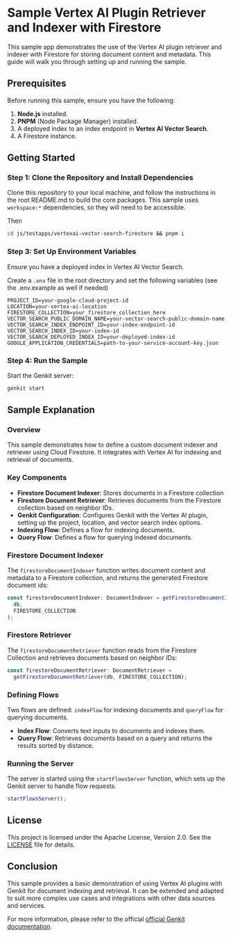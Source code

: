 # Sample Vertex AI Plugin Retriever and Indexer with Firestore

This sample app demonstrates the use of the Vertex AI plugin retriever and indexer with Firestore for storing document content and metadata. This guide will walk you through setting up and running the sample.

## Prerequisites

Before running this sample, ensure you have the following:

1. **Node.js** installed.
2. **PNPM** (Node Package Manager) installed.
3. A deployed index to an index endpoint in **Vertex AI Vector Search**.
4. A Firestore instance.

## Getting Started

### Step 1: Clone the Repository and Install Dependencies

Clone this repository to your local machine, and follow the instructions in the root README.md to build
the core packages. This sample uses `workspace:*` dependencies, so they will need to be accessible.

Then

```bash
cd js/testapps/vertexai-vector-search-firestore && pnpm i
```

### Step 3: Set Up Environment Variables

Ensure you have a deployed index in Vertex AI Vector Search.

Create a `.env` file in the root directory and set the following variables (see the .env.example as well if needed)

```plaintext
PROJECT_ID=your-google-cloud-project-id
LOCATION=your-vertex-ai-location
FIRESTORE_COLLECTION=your_firestore_collection_here
VECTOR_SEARCH_PUBLIC_DOMAIN_NAME=your-vector-search-public-domain-name
VECTOR_SEARCH_INDEX_ENDPOINT_ID=your-index-endpoint-id
VECTOR_SEARCH_INDEX_ID=your-index-id
VECTOR_SEARCH_DEPLOYED_INDEX_ID=your-deployed-index-id
GOOGLE_APPLICATION_CREDENTIALS=path-to-your-service-account-key.json
```

### Step 4: Run the Sample

Start the Genkit server:

```bash
genkit start
```

## Sample Explanation

### Overview

This sample demonstrates how to define a custom document indexer and retriever using Cloud Firestore. It integrates with Vertex AI for indexing and retrieval of documents.

### Key Components

- **Firestore Document Indexer**: Stores documents in a Firestore collection
- **Firestore Document Retriever**: Retrieves documents from the Firestore collection based on neighbor IDs.
- **Genkit Configuration**: Configures Genkit with the Vertex AI plugin, setting up the project, location, and vector search index options.
- **Indexing Flow**: Defines a flow for indexing documents.
- **Query Flow**: Defines a flow for querying indexed documents.

### Firestore Document Indexer

The `firestoreDocumentIndexer` function writes document content and metadata to a Firestore collection, and returns the generated Firestore document ids:

```typescript
const firestoreDocumentIndexer: DocumentIndexer = getFirestoreDocumentIndexer(
  db,
  FIRESTORE_COLLECTION
);
```

### Firestore Retriever

The `firestoreDocumentRetriever` function reads from the Firestore Collection and retrieves documents based on neighbor IDs:

```typescript
const firestoreDocumentRetriever: DocumentRetriever =
  getFirestoreDocumentRetriever(db, FIRESTORE_COLLECTION);
```

### Defining Flows

Two flows are defined: `indexFlow` for indexing documents and `queryFlow` for querying documents.

- **Index Flow**: Converts text inputs to documents and indexes them.
- **Query Flow**: Retrieves documents based on a query and returns the results sorted by distance.

### Running the Server

The server is started using the `startFlowsServer` function, which sets up the Genkit server to handle flow requests.

```typescript
startFlowsServer();
```

## License

This project is licensed under the Apache License, Version 2.0. See the [LICENSE](LICENSE) file for details.

## Conclusion

This sample provides a basic demonstration of using Vertex AI plugins with Genkit for document indexing and retrieval. It can be extended and adapted to suit more complex use cases and integrations with other data sources and services.

For more information, please refer to the official [official Genkit documentation](https://genkit.dev/docs/get-started/).

